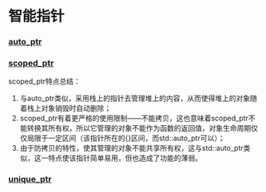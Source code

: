 # 智能指针

### [auto_ptr](Auto_ptr.cpp)
### [scoped_ptr](Scoped_ptr.cpp)
scoped_ptr特点总结：
1. 与auto_ptr类似，采用栈上的指针去管理堆上的内容，从而使得堆上的对象随着栈上对象销毁时自动删除；
2. scoped_ptr有着更严格的使用限制——不能拷贝，这也意味着scoped_ptr不能转换其所有权，所以它管理的对象不能作为函数的返回值，对象生命周期仅仅局限于一定区间（该指针所在的{}区间，而std::auto_ptr可以）；
3. 由于防拷贝的特性，使其管理的对象不能共享所有权，这与std::auto_ptr类似，这一特点使该指针简单易用，但也造成了功能的薄弱。
### [unique_ptr](Unique_ptr.cpp)
